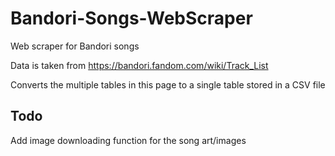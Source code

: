 # Bandori-Songs-WebScraper
Web scraper for Bandori songs

Data is taken from https://bandori.fandom.com/wiki/Track_List

Converts the multiple tables in this page to a single table stored in a CSV file

## Todo
Add image downloading function for the song art/images
